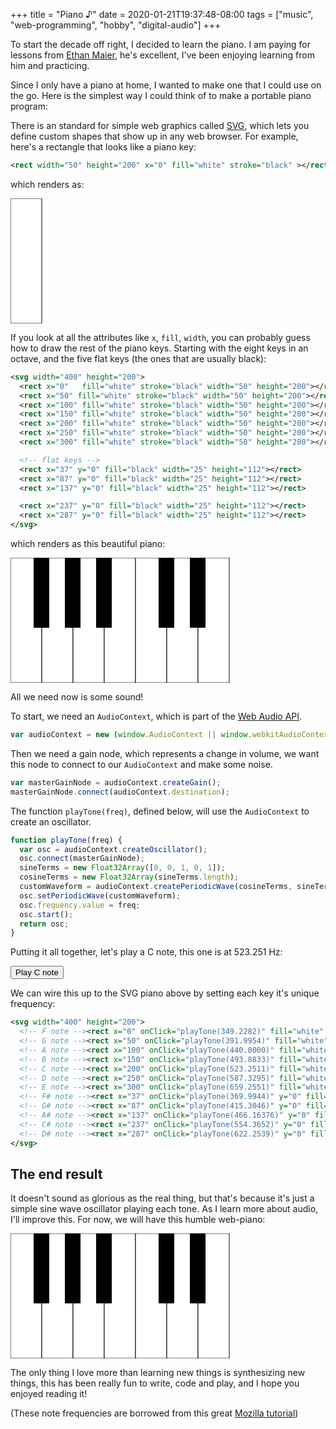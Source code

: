 +++
title = "Piano  ♪"
date = 2020-01-21T19:37:48-08:00
tags = ["music", "web-programming", "hobby", "digital-audio"]
+++
 
To start the decade off right, I decided to learn the piano. I am paying for lessons from [Ethan Maier](https://www.ethanmaier.com/about), he's excellent, I've been enjoying learning from him and practicing.

Since I only have a piano at home, I wanted to make one that I could use on the go. Here is the simplest way I could think of to make a portable piano program:

There is an standard for simple web graphics called [SVG](https://en.wikipedia.org/wiki/Scalable_Vector_Graphics), which lets you define custom shapes that show up in any web browser. For example, here's a rectangle that looks like a piano key:

``` xml
<rect width="50" height="200" x="0" fill="white" stroke="black" ></rect>
```

which renders as:

<div style="width: 100%; scroll-direction: horizontal; overflow-x: auto">
<svg width="400" height="200">
<rect width="50" height="200" x="0" fill="white" stroke="black" ></rect>
</svg>
</div>

If you look at all the attributes like `x`, `fill`, `width`, you can probably guess how to draw the rest of the piano keys. Starting with the eight keys in an octave, and the five flat keys (the ones that are usually black):

``` xml
<svg width="400" height="200">
  <rect x="0"   fill="white" stroke="black" width="50" height="200"></rect>
  <rect x="50" fill="white" stroke="black" width="50" height="200"></rect>
  <rect x="100" fill="white" stroke="black" width="50" height="200"></rect>
  <rect x="150" fill="white" stroke="black" width="50" height="200"></rect>
  <rect x="200" fill="white" stroke="black" width="50" height="200"></rect>
  <rect x="250" fill="white" stroke="black" width="50" height="200"></rect>
  <rect x="300" fill="white" stroke="black" width="50" height="200"></rect>

  <!-- flat keys -->
  <rect x="37" y="0" fill="black" width="25" height="112"></rect>
  <rect x="87" y="0" fill="black" width="25" height="112"></rect>
  <rect x="137" y="0" fill="black" width="25" height="112"></rect>

  <rect x="237" y="0" fill="black" width="25" height="112"></rect>
  <rect x="287" y="0" fill="black" width="25" height="112"></rect>
</svg>
```

which renders as this beautiful piano:

<div style="width: 100%; scroll-direction: horizontal; overflow-x: auto">
<svg width="400" height="200">
  <rect x="0"   fill="white" stroke="black" width="50" height="200"></rect>
  <rect x="50" fill="white" stroke="black" width="50" height="200"></rect>
  <rect x="100" fill="white" stroke="black" width="50" height="200"></rect>
  <rect x="150" fill="white" stroke="black" width="50" height="200"></rect>
  <rect x="200" fill="white" stroke="black" width="50" height="200"></rect>
  <rect x="250" fill="white" stroke="black" width="50" height="200"></rect>
  <rect x="300" fill="white" stroke="black" width="50" height="200"></rect>
  <rect x="37" y="0" fill="black" width="25" height="112"></rect>
  <rect x="87" y="0" fill="black" width="25" height="112"></rect>
  <rect x="137" y="0" fill="black" width="25" height="112"></rect>
  <rect x="237" y="0" fill="black" width="25" height="112"></rect>
  <rect x="287" y="0" fill="black" width="25" height="112"></rect>
</svg>
</div>

All we need now is some sound! 

To start, we need an `AudioContext`, which is part of the [Web Audio API](https://developer.mozilla.org/en-US/docs/Web/API/Web_Audio_API).
``` javascript
var audioContext = new (window.AudioContext || window.webkitAudioContext);
```

Then we need a gain node, which represents a change in volume, we want this node to connect to our `AudioContext` and make some noise.
``` javascript
var masterGainNode = audioContext.createGain();
masterGainNode.connect(audioContext.destination);
```

The function `playTone(freq)`, defined below, will use the `AudioContext` to create an oscillator.

``` javascript
function playTone(freq) {
  var osc = audioContext.createOscillator();
  osc.connect(masterGainNode);
  sineTerms = new Float32Array([0, 0, 1, 0, 1]);
  cosineTerms = new Float32Array(sineTerms.length);
  customWaveform = audioContext.createPeriodicWave(cosineTerms, sineTerms);
  osc.setPeriodicWave(customWaveform);
  osc.frequency.value = freq;
  osc.start();
  return osc;
}
```

Putting it all together, let's play a C note, this one is at 523.251 Hz:

<script>
var audioContext = new (window.AudioContext || window.webkitAudioContext);
var masterGainNode = audioContext.createGain();
masterGainNode.connect(audioContext.destination);
function playTone(freq) {
  var osc = audioContext.createOscillator();
  osc.connect(masterGainNode);
  sineTerms = new Float32Array([0, 0, 1, 0, 1]);
  cosineTerms = new Float32Array(sineTerms.length);
  customWaveform = audioContext.createPeriodicWave(cosineTerms, sineTerms);
  osc.setPeriodicWave(customWaveform);
  osc.frequency.value = freq;
  osc.start();
  setTimeout(function() {
    osc.stop();
  }, 500);
  return osc;
}
</script>

<input type="button" onClick="playTone(523.251130601197269)" value="Play C note"></input>

We can wire this up to the SVG piano above by setting each key it's unique frequency:

``` xml
<svg width="400" height="200">
  <!-- F note --><rect x="0" onClick="playTone(349.2282)" fill="white" stroke="black" width="50" height="200"></rect>
  <!-- G note --><rect x="50" onClick="playTone(391.9954)" fill="white" stroke="black" width="50" height="200"></rect>
  <!-- A note --><rect x="100" onClick="playTone(440.0000)" fill="white" stroke="black" width="50" height="200"></rect>
  <!-- B note --><rect x="150" onClick="playTone(493.8833)" fill="white" stroke="black" width="50" height="200"></rect>
  <!-- C note --><rect x="200" onClick="playTone(523.2511)" fill="white" stroke="black" width="50" height="200"></rect>
  <!-- D note --><rect x="250" onClick="playTone(587.3295)" fill="white" stroke="black" width="50" height="200"></rect>
  <!-- E note --><rect x="300" onClick="playTone(659.2551)" fill="white" stroke="black" width="50" height="200"></rect>
  <!-- F# note --><rect x="37" onClick="playTone(369.9944)" y="0" fill="black" width="25" height="112"></rect>
  <!-- G# note --><rect x="87" onClick="playTone(415.3046)" y="0" fill="black" width="25" height="112"></rect>
  <!-- A# note --><rect x="137" onClick="playTone(466.16376)" y="0" fill="black" width="25" height="112"></rect>
  <!-- C# note --><rect x="237" onClick="playTone(554.3652)" y="0" fill="black" width="25" height="112"></rect>
  <!-- D# note --><rect x="287" onClick="playTone(622.2539)" y="0" fill="black" width="25" height="112"></rect>
</svg>
```

## The end result

It doesn't sound as glorious as the real thing, but that's because it's just a simple sine wave oscillator playing each tone. As I learn more about audio, I'll improve this. For now, we will have this humble web-piano:

<div style="width: 100%; scroll-direction: horizontal; overflow-x: auto">
<svg width="400" height="200">
  <!-- F note --><rect x="0" onClick="playTone(349.2282)" fill="white" stroke="black" width="50" height="200"></rect>
  <!-- G note --><rect x="50" onClick="playTone(391.9954)" fill="white" stroke="black" width="50" height="200"></rect>
  <!-- A note --><rect x="100" onClick="playTone(440.0000)" fill="white" stroke="black" width="50" height="200"></rect>
  <!-- B note --><rect x="150" onClick="playTone(493.8833)" fill="white" stroke="black" width="50" height="200"></rect>
  <!-- C note --><rect x="200" onClick="playTone(523.2511)" fill="white" stroke="black" width="50" height="200"></rect>
  <!-- D note --><rect x="250" onClick="playTone(587.3295)" fill="white" stroke="black" width="50" height="200"></rect>
  <!-- E note --><rect x="300" onClick="playTone(659.2551)" fill="white" stroke="black" width="50" height="200"></rect>
  <!-- F# note --><rect x="37" onClick="playTone(369.9944)" y="0" fill="black" width="25" height="112"></rect>
  <!-- G# note --><rect x="87" onClick="playTone(415.3046)" y="0" fill="black" width="25" height="112"></rect>
  <!-- A# note --><rect x="137" onClick="playTone(466.16376)" y="0" fill="black" width="25" height="112"></rect>
  <!-- C# note --><rect x="237" onClick="playTone(554.3652)" y="0" fill="black" width="25" height="112"></rect>
  <!-- D# note --><rect x="287" onClick="playTone(622.2539)" y="0" fill="black" width="25" height="112"></rect>
</svg>
</div>

The only thing I love more than learning new things is synthesizing new things, this has been really fun to write, code and play, and I hope you enjoyed reading it!

(These note frequencies are borrowed from this great [Mozilla tutorial](https://developer.mozilla.org/en-US/docs/Web/API/Web_Audio_API/Simple_synth))